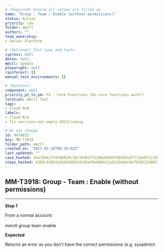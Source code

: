 ```yaml
---
# (Required) Ensure all values are filled up
name: "Group - Team : Enable (without permissions)"
status: Active
priority: Low
folder: mmctl
authors: ""
team_ownership: 
- Server Platform

# (Optional) Test type and tools
cypress: null
detox: null
mmctl: Update
playwright: null
rainforest: []
manual_test_environments: []

# (Optional)
component: null
priority_p1_to_p4: P2 - Core Functions (Do core functions work?)
location: mmctl Tool
tags: 
- Cloud N/A
labels: 
- Cloud-N/A
- fix-versions-not-empty-2022cleanup

# Do not change
id: 9478832
key: MM-T3918
folder_path: mmctl
created_on: "2021-03-16T08:26:02Z"
last_updated: ""
case_hashed: e5a764417fdf88829c3dc78481ffb20bd4994f995841dffc2de872c1b5bfed279e81e0ef61aad5ff36938111da43f370
steps_hashed: 4301c420542d1bb5d42a31d1a78e908823a4535b66e1bf930512360713ecc9675fe82f8da72a5640d492f36677300298
---
```


## MM-T3918: Group - Team : Enable (without permissions)

---

**Step 1**

From a normal account:\
\
mmctl group team enable

**Expected**

Returns an error as you don't have the correct permissions (e.g. sysadmin)

